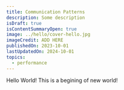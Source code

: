 ```yaml
---
title: Communication Patterns
description: Some description
isDraft: true
isContentSummaryOpen: true
image: ../hello/cover-hello.jpg
imageCredit: ADD HERE
publishedOn: 2023-10-01
lastUpdatedOn: 2024-10-01
topics:
  - performance
---
```


Hello World! This is a begining of new world!
